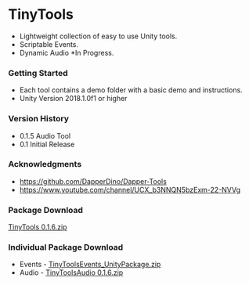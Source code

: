 # TinyTools
* Lightweight collection of easy to use Unity tools.
* Scriptable Events.
* Dynamic Audio *In Progress.

### Getting Started
* Each tool contains a demo folder with a basic demo and instructions.
* Unity Version 2018.1.0f1 or higher

### Version History
* 0.1.5 Audio Tool
* 0.1 Initial Release

### Acknowledgments

* https://github.com/DapperDino/Dapper-Tools
* https://www.youtube.com/channel/UCX_b3NNQN5bzExm-22-NVVg

### Package Download
[TinyTools 0.1.6.zip](https://github.com/1ukeb/TinyTools/files/6567188/TinyTools.0.1.6.zip)

### Individual Package Download
* Events - [TinyToolsEvents_UnityPackage.zip](https://github.com/1ukeb/TinyTools/files/6559449/TinyToolsEvents_UnityPackage.zip)
* Audio - [TinyToolsAudio 0.1.6.zip](https://github.com/1ukeb/TinyTools/files/6567189/TinyToolsAudio.0.1.6.zip)

